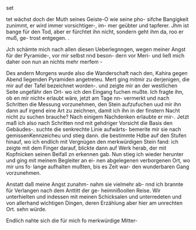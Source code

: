 set

tet wächst doch der Muth seines Geiste-O wie seine pho-
sifche Bangigkeit zunimmt, er wird immer vorsichtiger-, im-
mer geübter und tapferer. Jhm ist bange für den Tod, aber
er fürchtet ihn nicht, sondern geht ihm da, roo er muß, ge-
trost entgegen. .

Jch schämte mich nach allen diesen Ueberlegnngen, wegen
meiner Angst für der Pyramide-, vor mir selbst nnd beson-
dern vor Meri- und ließ mich daher oon nun an nichts
mehr merfem -

Des andern Morgens wurde also die Wanderschaft nach
den, Kahira gegen Abend liegenden Pyramiden angetreteu.
Mert ging mitmir zu derjenigen, die mir auf der Tafel
bezeichnet worden-. und zeigte mir an der westlichen Seite
ungefähr den Ort- wo ich den Eingang fuchen mußte. Ich
fragte ihn, ob en mir nicht« erlaubt wäre, jetzt am Tage nn-
vermerkt und nach Schritten die Messung vorzunehmen, den
Stein aufzufuchen uud mir ihn dann auf irgend eine Art zu
zeichnen, damit ich ihn in der finstern Nacht nicht zu suchen
brauche? Nach einigem Nachdenken erlaubte er mir-. Jetzt
maß ich also nach Schritten nnd mit gehdriger Vorsicht die
Basis den Gebäudes-. suchte die senkrechte Linie aufwärts-
bemerite mir sie nach gemissenKennzeicheu und stieg dann.
die bestimmte Hdbe auf den Stufen hinauf, wo ich endlich
mit Vergnügen den merkwürdigen Stein fand: ich zeigte
mit dem Finger darauf, blickte dann auf Werk herab, der
mit Kopfnicken seinen Beifall zn erkennen gab. Nun stieg
ich wieder herunter und ging mit meinem Begleiter an ei-
nen abgelegenen verborgenen Ort, wo mir uns fo· lange
aufhalten mußten, bis es Zeit war- den wunderbaren Gang
vorzunehmen.

Anstatt daß meine Angst zunahm- nahm sie vielmehr ab-
nnd ich brannte für Verlangen nach dem Anttitt der ge-
heimnißoollen Reise. Wir unterhielten und indessen mit
meinen Schicksalen und unterredeten und von allerhand
wichtigen Dingen, deren Erzählung aber hier am unrechten
Ort. sehn würde.

Endlich nahte sich die für mich fo merkwürdige Mitter-

